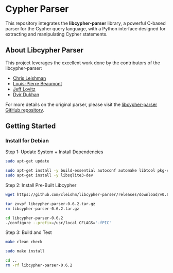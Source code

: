 # Cypher Parser

This repository integrates the **libcypher-parser** library, a powerful C-based parser for the Cypher query language, with a Python interface designed for extracting and manipulating Cypher statements. 

## About Libcypher Parser

This project leverages the excellent work done by the contributors of the libcypher-parser:

- [Chris Leishman](https://github.com/cleishm)
- [Louis-Pierre Beaumont](https://github.com/Loupi)
- [Jeff Lovitz](https://github.com/jeffreylovitz)
- [Dvir Dukhan](https://github.com/DvirDukhan)

For more details on the original parser, please visit the [libcypher-parser GitHub repository](https://github.com/cleishm/libcypher-parser).

## Getting Started

### Install for Debian

Step 1: Update System + Install Dependencies
```bash
sudo apt-get update

sudo apt-get install -y build-essential autoconf automake libtool pkg-config wget
sudo apt-get install -y libsqlite3-dev
```

Step 2: Install Pre-Built Libcypher
```bash
wget https://github.com/cleishm/libcypher-parser/releases/download/v0.6.2/libcypher-parser-0.6.2.tar.gz

tar zxvpf libcypher-parser-0.6.2.tar.gz
rm libcypher-parser-0.6.2.tar.gz

cd libcypher-parser-0.6.2
./configure --prefix=/usr/local CFLAGS='-fPIC'
```

Step 3: Build and Test
```bash
make clean check

sudo make install

cd ..
rm -rf libcypher-parser-0.6.2
```